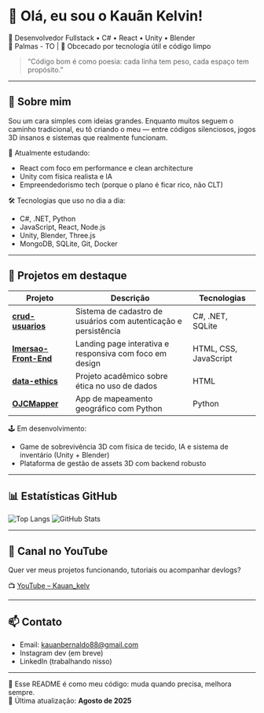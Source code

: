 # 👋 Olá, eu sou o Kauãn Kelvin!

🎯 Desenvolvedor Fullstack • C# • React • Unity • Blender  
📍 Palmas - TO | 🧠 Obcecado por tecnologia útil e código limpo

> “Código bom é como poesia: cada linha tem peso, cada espaço tem propósito.”

---

## 🚀 Sobre mim

Sou um cara simples com ideias grandes. Enquanto muitos seguem o caminho tradicional, eu tô criando o meu — entre códigos silenciosos, jogos 3D insanos e sistemas que realmente funcionam.

🧪 Atualmente estudando:
- React com foco em performance e clean architecture
- Unity com física realista e IA
- Empreendedorismo tech (porque o plano é ficar rico, não CLT)

🛠️ Tecnologias que uso no dia a dia:
- C#, .NET, Python
- JavaScript, React, Node.js
- Unity, Blender, Three.js
- MongoDB, SQLite, Git, Docker

---

## 💼 Projetos em destaque

| Projeto | Descrição | Tecnologias |
|--------|-----------|-------------|
| [**crud-usuarios**](https://github.com/Kauankelv/crud-usuarios) | Sistema de cadastro de usuários com autenticação e persistência | C#, .NET, SQLite |
| [**Imersao-Front-End**](https://github.com/Kauankelv/Imersao-Front-End) | Landing page interativa e responsiva com foco em design | HTML, CSS, JavaScript |
| [**data-ethics**](https://github.com/Kauankelv/data-ethics) | Projeto acadêmico sobre ética no uso de dados | HTML |
| [**OJCMapper**](https://github.com/Kauankelv/OJCMapper) | App de mapeamento geográfico com Python | Python |

🕹️ Em desenvolvimento:
- Game de sobrevivência 3D com física de tecido, IA e sistema de inventário (Unity + Blender)
- Plataforma de gestão de assets 3D com backend robusto

---

## 📊 Estatísticas GitHub

![Top Langs](https://github-readme-stats.vercel.app/api/top-langs/?username=Kauankelv&layout=compact&theme=radical)
![GitHub Stats](https://github-readme-stats.vercel.app/api?username=Kauankelv&show_icons=true&theme=radical)

---

## 🎥 Canal no YouTube

Quer ver meus projetos funcionando, tutoriais ou acompanhar devlogs?

📺 [YouTube – Kauan_kelv](https://www.youtube.com/@Kauan_kelv/featured)

---

## 📫 Contato

- Email: [kauanbernaldo88@gmail.com](mailto:kauanbernaldo88@gmail.com)
- Instagram dev (em breve)
- LinkedIn (trabalhando nisso)

---

📝 Esse README é como meu código: muda quando precisa, melhora sempre.  
🧩 Última atualização: **Agosto de 2025**  
